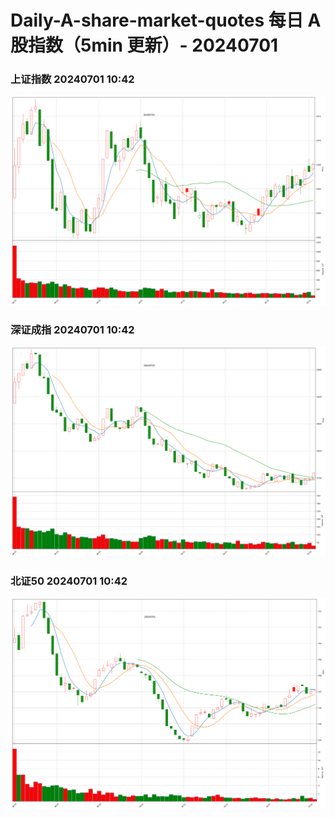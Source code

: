 
# Daily-A-share-market-quotes 每日 A 股指数（5min 更新）- 20240701

### 上证指数 20240701 10:42
![](./fig/2024/7/20240701-sh000001.png)

### 深证成指 20240701 10:42
![](./fig/2024/7/20240701-sz399001.png)

### 北证50 20240701 10:42
![](./fig/2024/7/20240701-bj899050.png)
